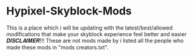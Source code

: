 # Hypixel-Skyblock-Mods
This is a place which i will be updating with the latest/best/allowed modifications that make your skyblock experience feel better and easier 
𝑫𝑰𝑺𝑪𝑳𝑨𝑰𝑴𝑬𝑹!!! These are not mods made by i listed all the people who made these mods in "mods creators.txt".
